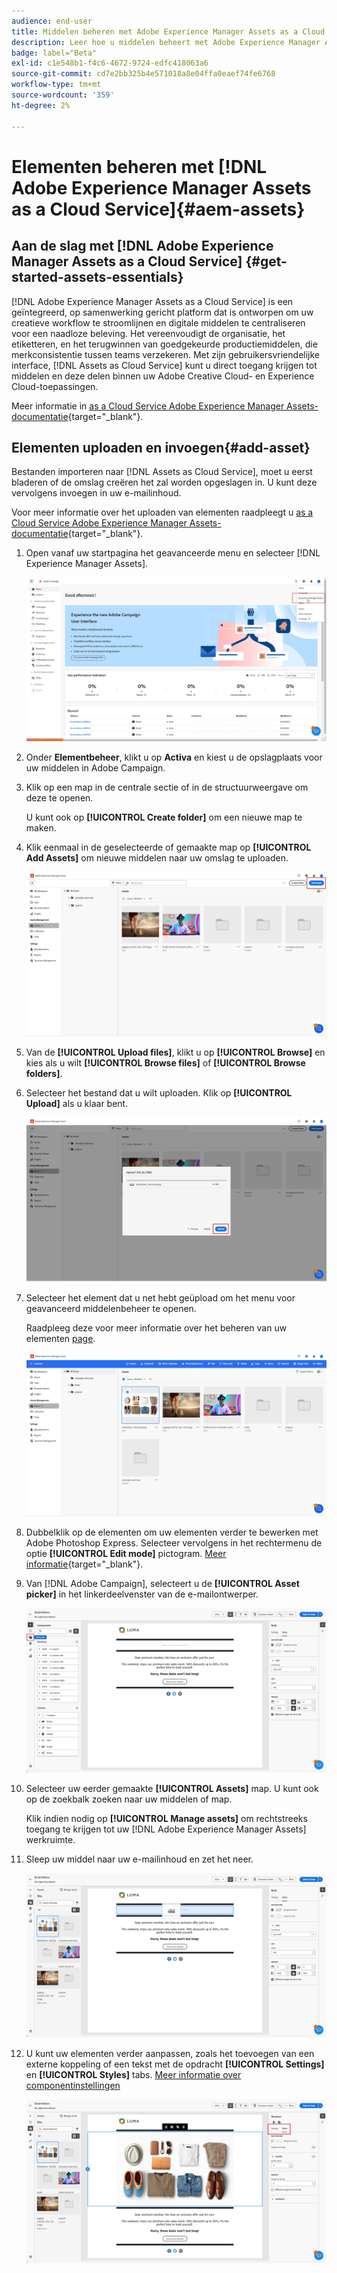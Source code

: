 ```yaml
---
audience: end-user
title: Middelen beheren met Adobe Experience Manager Assets as a Cloud Service
description: Leer hoe u middelen beheert met Adobe Experience Manager Assets as a Cloud Service
badge: label="Beta"
exl-id: c1e548b1-f4c6-4672-9724-edfc418063a6
source-git-commit: cd7e2bb325b4e571018a8e04ffa0eaef74fe6768
workflow-type: tm+mt
source-wordcount: '359'
ht-degree: 2%

---
```


# Elementen beheren met [!DNL Adobe Experience Manager Assets as a Cloud Service]{#aem-assets}

## Aan de slag met [!DNL Adobe Experience Manager Assets as a Cloud Service] {#get-started-assets-essentials}

[!DNL Adobe Experience Manager Assets as a Cloud Service] is een geïntegreerd, op samenwerking gericht platform dat is ontworpen om uw creatieve workflow te stroomlijnen en digitale middelen te centraliseren voor een naadloze beleving. Het vereenvoudigt de organisatie, het etiketteren, en het terugwinnen van goedgekeurde productiemiddelen, die merkconsistentie tussen teams verzekeren. Met zijn gebruikersvriendelijke interface, [!DNL Assets as Cloud Service] kunt u direct toegang krijgen tot middelen en deze delen binnen uw Adobe Creative Cloud- en Experience Cloud-toepassingen.

Meer informatie in [as a Cloud Service Adobe Experience Manager Assets-documentatie](https://experienceleague.adobe.com/docs/experience-manager-cloud-service/email/assets/home.html){target="_blank"}.

## Elementen uploaden en invoegen{#add-asset}

Bestanden importeren naar [!DNL Assets as Cloud Service], moet u eerst bladeren of de omslag creëren het zal worden opgeslagen in. U kunt deze vervolgens invoegen in uw e-mailinhoud.

Voor meer informatie over het uploaden van elementen raadpleegt u [as a Cloud Service Adobe Experience Manager Assets-documentatie](https://experienceleague.adobe.com/docs/experience-manager-cloud-service/email/assets/assets-view/add-delete-assets-view.html){target="_blank"}.

1. Open vanaf uw startpagina het geavanceerde menu en selecteer [!DNL Experience Manager Assets].

   ![](assets/assets_1.png)

1. Onder **Elementbeheer**, klikt u op **Activa** en kiest u de opslagplaats voor uw middelen in Adobe Campaign.

1. Klik op een map in de centrale sectie of in de structuurweergave om deze te openen.

   U kunt ook op **[!UICONTROL Create folder]** om een nieuwe map te maken.

1. Klik eenmaal in de geselecteerde of gemaakte map op **[!UICONTROL Add Assets]** om nieuwe middelen naar uw omslag te uploaden.

   ![](assets/assets_2.png)

1. Van de **[!UICONTROL Upload files]**, klikt u op **[!UICONTROL Browse]** en kies als u wilt **[!UICONTROL Browse files]** of **[!UICONTROL Browse folders]**.

1. Selecteer het bestand dat u wilt uploaden. Klik op **[!UICONTROL Upload]** als u klaar bent.

   ![](assets/assets_3.png)

1. Selecteer het element dat u net hebt geüpload om het menu voor geavanceerd middelenbeheer te openen.

   Raadpleeg deze voor meer informatie over het beheren van uw elementen [page](https://experienceleague.adobe.com/docs/experience-manager-cloud-service/email/assets/assets-view/manage-organize-assets-view.html).

   ![](assets/assets_4.png)

1. Dubbelklik op de elementen om uw elementen verder te bewerken met Adobe Photoshop Express. Selecteer vervolgens in het rechtermenu de optie **[!UICONTROL Edit mode]** pictogram. [Meer informatie](https://experienceleague.adobe.com/docs/experience-manager-cloud-service/email/assets/assets-view/edit-images-assets-view.html#edit-using-express){target="_blank"}.

1. Van [!DNL Adobe Campaign], selecteert u de **[!UICONTROL Asset picker]** in het linkerdeelvenster van de e-mailontwerper.

   ![](assets/assets_6.png)

1. Selecteer uw eerder gemaakte **[!UICONTROL Assets]** map. U kunt ook op de zoekbalk zoeken naar uw middelen of map.

   Klik indien nodig op  **[!UICONTROL Manage assets]** om rechtstreeks toegang te krijgen tot uw [!DNL Adobe Experience Manager Assets] werkruimte.

1. Sleep uw middel naar uw e-mailinhoud en zet het neer.

   ![](assets/assets_5.png)

1. U kunt uw elementen verder aanpassen, zoals het toevoegen van een externe koppeling of een tekst met de opdracht **[!UICONTROL Settings]** en **[!UICONTROL Styles]** tabs. [Meer informatie over componentinstellingen](../email/content-components.md)

   ![](assets/assets_7.png)
